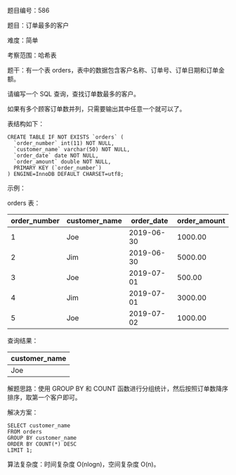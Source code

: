 题目编号：586

题目：订单最多的客户

难度：简单

考察范围：哈希表

题干：有一个表 orders，表中的数据包含客户名称、订单号、订单日期和订单金额。

请编写一个 SQL 查询，查找订单数最多的客户。

如果有多个顾客订单数并列，只需要输出其中任意一个就可以了。

表结构如下：

```mysql
CREATE TABLE IF NOT EXISTS `orders` (
  `order_number` int(11) NOT NULL,
  `customer_name` varchar(50) NOT NULL,
  `order_date` date NOT NULL,
  `order_amount` double NOT NULL,
  PRIMARY KEY (`order_number`)
) ENGINE=InnoDB DEFAULT CHARSET=utf8;
```

示例：

orders 表：

| order_number | customer_name | order_date | order_amount |
|--------------|---------------|------------|--------------|
| 1            | Joe           | 2019-06-30 | 1000.00      |
| 2            | Jim           | 2019-06-30 | 5000.00      |
| 3            | Joe           | 2019-07-01 | 500.00       |
| 4            | Jim           | 2019-07-01 | 3000.00      |
| 5            | Joe           | 2019-07-02 | 1000.00      |

查询结果：

| customer_name |
|---------------|
| Joe           |

解题思路：使用 GROUP BY 和 COUNT 函数进行分组统计，然后按照订单数降序排序，取第一个客户即可。

解决方案：

```mysql
SELECT customer_name
FROM orders
GROUP BY customer_name
ORDER BY COUNT(*) DESC
LIMIT 1;
```

算法复杂度：时间复杂度 O(nlogn)，空间复杂度 O(n)。